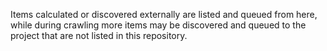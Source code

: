 Items calculated or discovered externally are listed and queued from here, while during crawling more items may be discovered and queued to the project that are not listed in this repository.
